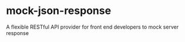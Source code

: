 # mock-json-response
A flexible RESTful API provider for front end developers to mock server response
